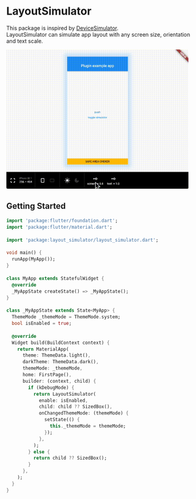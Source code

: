 # LayoutSimulator

This package is inspired by [DeviceSimulator](https://pub.dev/packages/device_simulator).  
LayoutSimulator can simulate app layout with any screen size, orientation and text scale.

<img src="sample.gif" width="480"/>

## Getting Started
```dart
import 'package:flutter/foundation.dart';
import 'package:flutter/material.dart';

import 'package:layout_simulator/layout_simulator.dart';

void main() {
  runApp(MyApp());
}

class MyApp extends StatefulWidget {
  @override
  _MyAppState createState() => _MyAppState();
}

class _MyAppState extends State<MyApp> {
  ThemeMode _themeMode = ThemeMode.system;
  bool isEnabled = true;

  @override
  Widget build(BuildContext context) {
    return MaterialApp(
      theme: ThemeData.light(),
      darkTheme: ThemeData.dark(),
      themeMode: _themeMode,
      home: FirstPage(),
      builder: (context, child) {
        if (kDebugMode) {
          return LayoutSimulator(
            enable: isEnabled,
            child: child ?? SizedBox(),
            onChangedThemeMode: (themeMode) {
              setState(() {
                this._themeMode = themeMode;
              });
            },
          );
        } else {
          return child ?? SizedBox();
        }
      },
    );
  }
}
```